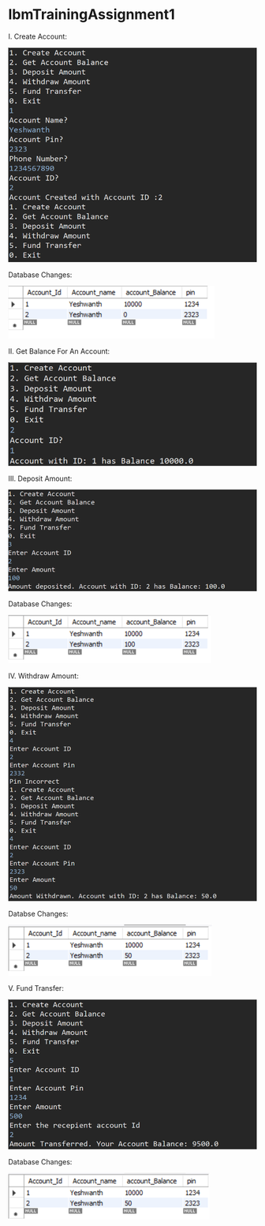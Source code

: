 # IbmTrainingAssignment1
I. Create Account:

![](Images/CreateAccount.png)

Database Changes:

![](Images/CreateAccount1.png)

II. Get Balance For An Account:

![](Images/getbal.png)

III. Deposit Amount:

![](Images/deposit.png)

Database Changes:

![](Images/deposit1.png)

IV. Withdraw Amount:

![](Images/withdraw.png)

Databse Changes:

![](Images/withdraw1.png)

V. Fund Transfer:

![](Images/fund.png)

Database Changes:

![](Images/fund1.png)
